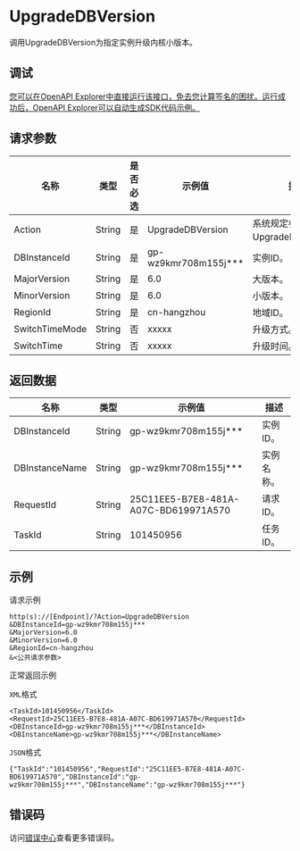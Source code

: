 # UpgradeDBVersion

调用UpgradeDBVersion为指定实例升级内核小版本。

## 调试

[您可以在OpenAPI Explorer中直接运行该接口，免去您计算签名的困扰。运行成功后，OpenAPI Explorer可以自动生成SDK代码示例。](https://api.aliyun.com/#product=gpdb&api=UpgradeDBVersion&type=RPC&version=2016-05-03)

## 请求参数

|名称|类型|是否必选|示例值|描述|
|--|--|----|---|--|
|Action|String|是|UpgradeDBVersion|系统规定参数。取值：UpgradeDBVersion。 |
|DBInstanceId|String|是|gp-wz9kmr708m155j\*\*\*|实例ID。 |
|MajorVersion|String|是|6.0|大版本。 |
|MinorVersion|String|是|6.0|小版本。 |
|RegionId|String|是|cn-hangzhou|地域ID。 |
|SwitchTimeMode|String|否|xxxxx|升级方式。 |
|SwitchTime|String|否|xxxxx|升级时间。 |

## 返回数据

|名称|类型|示例值|描述|
|--|--|---|--|
|DBInstanceId|String|gp-wz9kmr708m155j\*\*\*|实例ID。 |
|DBInstanceName|String|gp-wz9kmr708m155j\*\*\*|实例名称。 |
|RequestId|String|25C11EE5-B7E8-481A-A07C-BD619971A570|请求ID。 |
|TaskId|String|101450956|任务ID。 |

## 示例

请求示例

```
http(s)://[Endpoint]/?Action=UpgradeDBVersion
&DBInstanceId=gp-wz9kmr708m155j***
&MajorVersion=6.0
&MinorVersion=6.0
&RegionId=cn-hangzhou
&<公共请求参数>
```

正常返回示例

`XML`格式

```
<TaskId>101450956</TaskId>
<RequestId>25C11EE5-B7E8-481A-A07C-BD619971A570</RequestId>
<DBInstanceId>gp-wz9kmr708m155j***</DBInstanceId>
<DBInstanceName>gp-wz9kmr708m155j***</DBInstanceName>
```

`JSON`格式

```
{"TaskId":"101450956","RequestId":"25C11EE5-B7E8-481A-A07C-BD619971A570","DBInstanceId":"gp-wz9kmr708m155j***","DBInstanceName":"gp-wz9kmr708m155j***"}
```

## 错误码

访问[错误中心](https://error-center.aliyun.com/status/product/gpdb)查看更多错误码。

